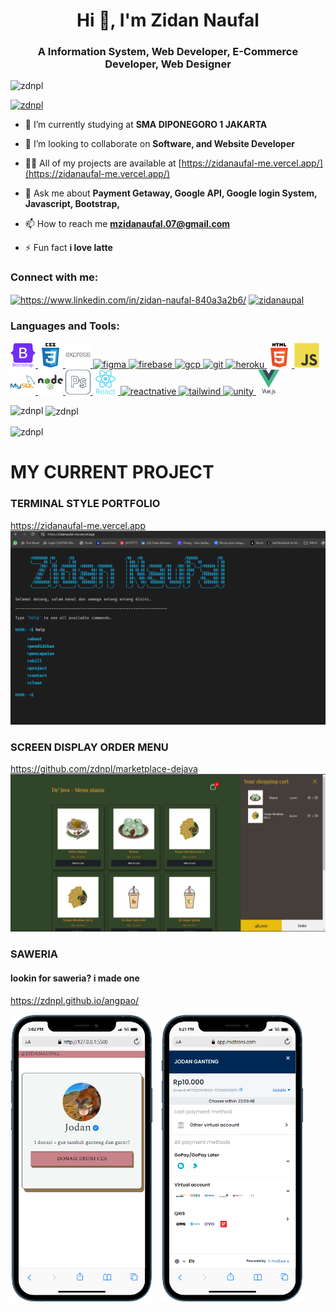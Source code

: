 <h1 align="center">Hi 👋, I'm Zidan Naufal</h1>
<h3 align="center">A Information System, Web Developer, E-Commerce Developer, Web Designer</h3>

<p align="left"> <img src="https://komarev.com/ghpvc/?username=zdnpl&label=Profile%20views&color=0e75b6&style=flat" alt="zdnpl" /> </p>

<p align="left"> <a href="https://github.com/ryo-ma/github-profile-trophy"><img src="https://github-profile-trophy.vercel.app/?username=zdnpl" alt="zdnpl" /></a> </p>

- 🔭 I’m currently studying at **SMA DIPONEGORO 1 JAKARTA**

- 👯 I’m looking to collaborate on **Software, and Website Developer**

- 👨‍💻 All of my projects are available at [https://zidanaufal-me.vercel.app/](https://zidanaufal-me.vercel.app/)

- 💬 Ask me about **Payment Getaway, Google API, Google login System, Javascript, Bootstrap,**

- 📫 How to reach me **mzidanaufal.07@gmail.com**

- ⚡ Fun fact **i love latte**

<h3 align="left">Connect with me:</h3>
<p align="left">
<a href="https://linkedin.com/in/https://www.linkedin.com/in/zidan-naufal-840a3a2b6/" target="blank"><img align="center" src="https://raw.githubusercontent.com/rahuldkjain/github-profile-readme-generator/master/src/images/icons/Social/linked-in-alt.svg" alt="https://www.linkedin.com/in/zidan-naufal-840a3a2b6/" height="30" width="40" /></a>
<a href="https://instagram.com/zidanaupal" target="blank"><img align="center" src="https://raw.githubusercontent.com/rahuldkjain/github-profile-readme-generator/master/src/images/icons/Social/instagram.svg" alt="zidanaupal" height="30" width="40" /></a>
</p>

<h3 align="left">Languages and Tools:</h3>
<p align="left"> <a href="https://getbootstrap.com" target="_blank" rel="noreferrer"> <img src="https://raw.githubusercontent.com/devicons/devicon/master/icons/bootstrap/bootstrap-plain-wordmark.svg" alt="bootstrap" width="40" height="40"/> </a> <a href="https://www.w3schools.com/css/" target="_blank" rel="noreferrer"> <img src="https://raw.githubusercontent.com/devicons/devicon/master/icons/css3/css3-original-wordmark.svg" alt="css3" width="40" height="40"/> </a> <a href="https://expressjs.com" target="_blank" rel="noreferrer"> <img src="https://raw.githubusercontent.com/devicons/devicon/master/icons/express/express-original-wordmark.svg" alt="express" width="40" height="40"/> </a> <a href="https://www.figma.com/" target="_blank" rel="noreferrer"> <img src="https://www.vectorlogo.zone/logos/figma/figma-icon.svg" alt="figma" width="40" height="40"/> </a> <a href="https://firebase.google.com/" target="_blank" rel="noreferrer"> <img src="https://www.vectorlogo.zone/logos/firebase/firebase-icon.svg" alt="firebase" width="40" height="40"/> </a> <a href="https://cloud.google.com" target="_blank" rel="noreferrer"> <img src="https://www.vectorlogo.zone/logos/google_cloud/google_cloud-icon.svg" alt="gcp" width="40" height="40"/> </a> <a href="https://git-scm.com/" target="_blank" rel="noreferrer"> <img src="https://www.vectorlogo.zone/logos/git-scm/git-scm-icon.svg" alt="git" width="40" height="40"/> </a> <a href="https://heroku.com" target="_blank" rel="noreferrer"> <img src="https://www.vectorlogo.zone/logos/heroku/heroku-icon.svg" alt="heroku" width="40" height="40"/> </a> <a href="https://www.w3.org/html/" target="_blank" rel="noreferrer"> <img src="https://raw.githubusercontent.com/devicons/devicon/master/icons/html5/html5-original-wordmark.svg" alt="html5" width="40" height="40"/> </a> <a href="https://developer.mozilla.org/en-US/docs/Web/JavaScript" target="_blank" rel="noreferrer"> <img src="https://raw.githubusercontent.com/devicons/devicon/master/icons/javascript/javascript-original.svg" alt="javascript" width="40" height="40"/> </a> <a href="https://www.mysql.com/" target="_blank" rel="noreferrer"> <img src="https://raw.githubusercontent.com/devicons/devicon/master/icons/mysql/mysql-original-wordmark.svg" alt="mysql" width="40" height="40"/> </a> <a href="https://nodejs.org" target="_blank" rel="noreferrer"> <img src="https://raw.githubusercontent.com/devicons/devicon/master/icons/nodejs/nodejs-original-wordmark.svg" alt="nodejs" width="40" height="40"/> </a> <a href="https://www.photoshop.com/en" target="_blank" rel="noreferrer"> <img src="https://raw.githubusercontent.com/devicons/devicon/master/icons/photoshop/photoshop-line.svg" alt="photoshop" width="40" height="40"/> </a> <a href="https://reactjs.org/" target="_blank" rel="noreferrer"> <img src="https://raw.githubusercontent.com/devicons/devicon/master/icons/react/react-original-wordmark.svg" alt="react" width="40" height="40"/> </a> <a href="https://reactnative.dev/" target="_blank" rel="noreferrer"> <img src="https://reactnative.dev/img/header_logo.svg" alt="reactnative" width="40" height="40"/> </a> <a href="https://tailwindcss.com/" target="_blank" rel="noreferrer"> <img src="https://www.vectorlogo.zone/logos/tailwindcss/tailwindcss-icon.svg" alt="tailwind" width="40" height="40"/> </a> <a href="https://unity.com/" target="_blank" rel="noreferrer"> <img src="https://www.vectorlogo.zone/logos/unity3d/unity3d-icon.svg" alt="unity" width="40" height="40"/> </a> <a href="https://vuejs.org/" target="_blank" rel="noreferrer"> <img src="https://raw.githubusercontent.com/devicons/devicon/master/icons/vuejs/vuejs-original-wordmark.svg" alt="vuejs" width="40" height="40"/> </a> </p>

<p><img align="left" src="https://github-readme-stats.vercel.app/api/top-langs?username=zdnpl&show_icons=true&locale=en&layout=compact" alt="zdnpl" /></p>

<p>&nbsp;<img align="center" src="https://github-readme-stats.vercel.app/api?username=zdnpl&show_icons=true&locale=en" alt="zdnpl" /></p>

<p><img align="center" src="https://github-readme-streak-stats.herokuapp.com/?user=zdnpl&" alt="zdnpl" /></p>


<h1 style="margin-bottom: 20px;">MY CURRENT PROJECT</h1>
<h3>TERMINAL STYLE PORTFOLIO</h3>
<a href="https://zidanaufal-me.vercel.app/">https://zidanaufal-me.vercel.app</a>
<img src="Screenshot 2024-08-18 182421.png"></img>
<h3>SCREEN DISPLAY ORDER MENU</h3>
<a href="https://github.com/zdnpl/marketplace-dejava">https://github.com/zdnpl/marketplace-dejava</a>
<img src="Screenshot 2024-01-08 193205.png"></img>
<h3>SAWERIA</h3>
<h4>lookin for saweria? i made one</h4>
<a href="https://zdnpl.github.io/angpao/">https://zdnpl.github.io/angpao/</a>
<p>
  <img src="iPhone-12-PRO-127.0.0.1.png" alt="Gambar 1" width="45%" style="display: inline-block; margin-right: 10px;">
  <img src="iPhone-12-PRO-app.midtrans.com.png" alt="Gambar 2" width="45%" style="display: inline-block;">
</p>

